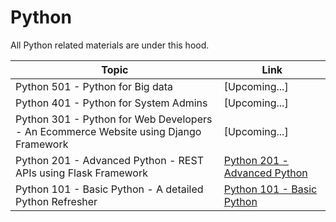 # Python
All Python related materials are under this hood.

Topic | Link
------------ | -------------
Python 501 - Python for Big data | [Upcoming...]
Python 401 - Python for System Admins | [Upcoming...]
Python 301 - Python for Web Developers - An Ecommerce Website using Django Framework | [Upcoming...]
Python 201 - Advanced Python - REST APIs using Flask Framework | [Python 201 - Advanced Python](https://github.com/naeemmohd/python/tree/master/Python%20201)
Python 101 - Basic Python - A detailed Python Refresher| [Python 101 - Basic Python](https://github.com/naeemmohd/python/tree/master/Python%20101)

